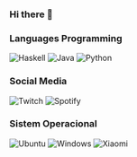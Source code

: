 ### Hi there 👋

<!--
**gabsdnker/gabsdnker** is a ✨ _special_ ✨ repository because its `README.md` (this file) appears on your GitHub profile.

Here are some ideas to get you started:

- 🔭 I’m currently working on ...
- 🌱 I’m currently learning ...
- 👯 I’m looking to collaborate on ...
- 🤔 I’m looking for help with ...
- 💬 Ask me about ...
- 📫 How to reach me: ...
- 😄 Pronouns: ...
- ⚡ Fun fact: ...
-->


### Languages Programming
![Haskell](https://img.shields.io/badge/Haskell-5e5086?logo=haskell&logoColor=white)
![Java](https://img.shields.io/badge/java-%23ED8B00.svg?logo=java&logoColor=white)
![Python](https://img.shields.io/badge/python-3670A0?logo=python&logoColor=ffdd54)

### Social Media
![Twitch](https://img.shields.io/badge/Twitch-9347FF?logo=twitch&logoColor=white)
![Spotify](https://img.shields.io/badge/Spotify-1ED760?logo=spotify&logoColor=white)

### Sistem Operacional
![Ubuntu](https://img.shields.io/badge/Ubuntu-E95420?logo=ubuntu&logoColor=white)
![Windows](https://img.shields.io/badge/Windows-0078D6?logo=windows&logoColor=white)
![Xiaomi](https://img.shields.io/badge/Xiaomi-%23FF6900.svg?logo=xiaomi&logoColor=white) 

